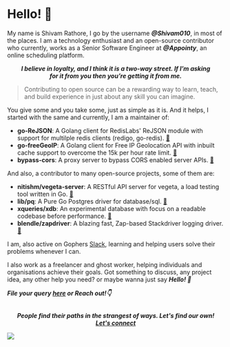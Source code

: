 # **Hello! 👋**

My name is Shivam Rathore, I go by the username **_@Shivam010_**, in most of the places. I am
a technology enthusiast and an open-source contributor who currently, works as a Senior Software
Engineer at **_@Appointy_**, an online scheduling platform.

<p align="center">
  <b><i>
    I believe in loyalty, and I think it is a two-way street. If I’m asking <br/>
    for it from you then you’re getting it from me.
  </i></b>
</p>

> Contributing to open source can be a rewarding way to learn, teach, and build experience in just about any skill you can imagine.

You give some and you take some, just as simple as it is. And it helps, I started with the same and currently, I am a maintainer of:

- **go-ReJSON**: A Golang client for RedisLabs' ReJSON module with support for multilple redis clients (redigo, go-redis). [:link:](https://github.com/nitishm/go-rejson)
- **go-freeGeoIP**: A Golang client for Free IP Geolocation API with inbuilt cache support to overcome the 15k per hour rate limit. [:link:](https://github.com/Shivam010/go-freeGeoIP)
- **bypass-cors**: A proxy server to bypass CORS enabled server APIs. [:link:](https://github.com/Shivam010/bypass-cors)

And also, a contributor to many open-source projects, some of them are:

- **nitishm/vegeta-server**: A RESTful API server for vegeta, a load testing tool written in Go. [:link:](https://github.com/nitishm/vegeta-server)
- **lib/pq**: A Pure Go Postgres driver for database/sql. [:link:](https://github.com/lib/pq)
- **xqueries/xdb**: An experimental database with focus on a readable codebase before performance. [:link:](https://github.com/xqueries/xdb)
- **blendle/zapdriver**: A blazing fast, Zap-based Stackdriver logging driver. [:link:](https://github.com/blendle/zapdriver)

I am, also active on Gophers [Slack](https://invite.slack.golangbridge.org/), learning and helping users solve their problems whenever I can.

I also work as a freelancer and ghost worker, helping individuals and organisations achieve their goals. Got something to discuss,
any project idea, any other help you need? or maybe wanna just say **_Hello! 👋_**

**_File your query [here](https://github.com/Shivam010/Shivam010/issues) or Reach out!👇_**

## []()

<p align="center">
    <b><i>
	    People find their paths in the strangest of ways. Let's find our own! <br>
	    <a href="https://shivam010.in">Let's connect</a>
	</i></b>
</p>

<!-- Goat Counter -->

![](https://010.goatcounter.com/count?p=/github)
